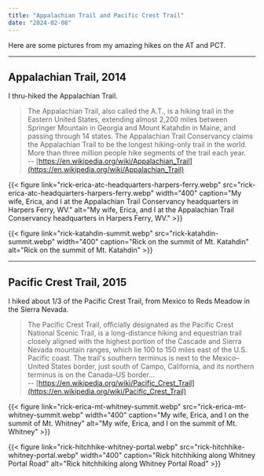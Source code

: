 ```yaml
---
title: "Appalachian Trail and Pacific Crest Trail"
date: "2024-02-08"
---
```


Here are some pictures from my amazing hikes on the AT and PCT.

---

## Appalachian Trail, 2014

I thru-hiked the Appalachian Trail.

> The Appalachian Trail, also called the A.T., is a hiking trail in the Eastern United States, extending almost 2,200 miles between Springer Mountain in Georgia and Mount Katahdin in Maine, and passing through 14 states. The Appalachian Trail Conservancy claims the Appalachian Trail to be the longest hiking-only trail in the world. More than three million people hike segments of the trail each year.\
-- [https://en.wikipedia.org/wiki/Appalachian_Trail](https://en.wikipedia.org/wiki/Appalachian_Trail)

{{< figure link="rick-erica-atc-headquarters-harpers-ferry.webp" src="rick-erica-atc-headquarters-harpers-ferry.webp" width="400" caption="My wife, Erica, and I at the Appalachian Trail Conservancy headquarters in Harpers Ferry, WV." alt="My wife, Erica, and I at the Appalachian Trail Conservancy headquarters in Harpers Ferry, WV." >}}

{{< figure link="rick-katahdin-summit.webp" src="rick-katahdin-summit.webp" width="400" caption="Rick on the summit of Mt. Katahdin" alt="Rick on the summit of Mt. Katahdin" >}}

---

## Pacific Crest Trail, 2015

I hiked about 1/3 of the Pacific Crest Trail, from Mexico to Reds Meadow in the Sierra Nevada.

> The Pacific Crest Trail, officially designated as the Pacific Crest National Scenic Trail, is a long-distance hiking and equestrian trail closely aligned with the highest portion of the Cascade and Sierra Nevada mountain ranges, which lie 100 to 150 miles east of the U.S. Pacific coast. The trail's southern terminus is next to the Mexico–United States border, just south of Campo, California, and its northern terminus is on the Canada–US border...\
-- [https://en.wikipedia.org/wiki/Pacific_Crest_Trail](https://en.wikipedia.org/wiki/Pacific_Crest_Trail)

{{< figure link="rick-erica-mt-whitney-summit.webp" src="rick-erica-mt-whitney-summit.webp" width="400" caption="My wife, Erica, and I on the summit of Mt. Whitney" alt="My wife, Erica, and I on the summit of Mt. Whitney" >}}

{{< figure link="rick-hitchhike-whitney-portal.webp" src="rick-hitchhike-whitney-portal.webp" width="400" caption="Rick hitchhiking along Whitney Portal Road" alt="Rick hitchhiking along Whitney Portal Road" >}}

